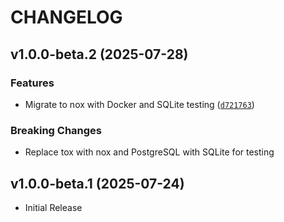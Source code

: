 # CHANGELOG

<!-- version list -->

## v1.0.0-beta.2 (2025-07-28)

### Features

- Migrate to nox with Docker and SQLite testing
  ([`d721763`](https://github.com/mit-kavli-institute/data-product-tracker/commit/d721763700345f30d8e5449d38fc84d45efe974d))

### Breaking Changes

- Replace tox with nox and PostgreSQL with SQLite for testing


## v1.0.0-beta.1 (2025-07-24)

- Initial Release
